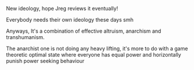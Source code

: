 

New ideology, hope Jreg reviews it eventually!

Everybody needs their own ideology these days smh


Anyways, It's a combination of effective altruism, anarchism and transhumanism. 

The anarchist one is not doing any heavy lifting, it's more to do with a game theoretic optimal state where everyone has equal power and horizontally punish power seeking behaviour